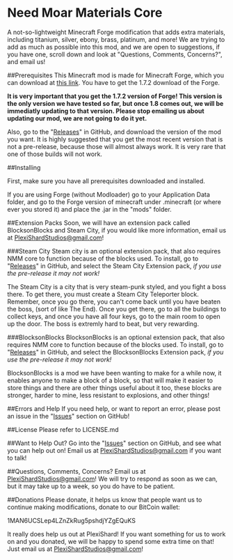 Need Moar Materials Core
========================

A not-so-lightweight Minecraft Forge modification that adds extra materials, including titanium, silver, ebony, brass, platinum, and more! We are trying to add as much as possible into this mod, and we are open to suggestions, if you have one, scroll down and look at "Questions, Comments, Concerns?", and email us!

##Prerequisites
This Minecraft mod is made for Minecraft Forge, which you can download at [this link](http://files.minecraftforge.net/).
You have to get the 1.7.2 download of the Forge.

**It is very important that you get the 1.7.2 version of Forge! This version is the only version we have tested so far, but once 1.8 comes out, we will be immediatly updating to that version. Please stop emailing us about updating our mod, we are not going to do it yet.**
 
Also, go to the "[Releases](https://github.com/PlexiShard/Xtra-materials-mod/releases)" in GitHub, and download the version of the mod you want. It is highly suggested that you get the most recent version that is not a pre-release, because those will almost always work. It is very rare that one of those builds will not work.
 
##Installing
 
First, make sure you have all prerequisites downloaded and installed.
 
If you are using Forge (without Modloader) go to your Application Data folder, and go to the Forge version of minecraft  under .minecraft (or where ever you stored it) and place the .jar in the "mods" folder.

##Extension Packs
Soon, we will have an extension pack called BlocksonBlocks and Steam City, if you would like more information, email us at PlexiShardStudios@gmail.com!

###Steam City
Steam city is an optional extension pack, that also requires NMM core to function because of the blocks used. To install, go to "[Releases](https://github.com/PlexiShard/Xtra-materials-mod/releases)" in GitHub, and select the Steam City Extension pack, *if you use the pre-release it may not work!*

The Steam City is a city that is very steam-punk styled, and you fight a boss there. To get there, you must create a Steam City Teleporter block. Remember, once you go there, you can't come back until you have beaten the boss, (sort of like The End). Once you get there, go to all the buildings to collect keys, and once you have all four keys, go to the main room to open up the door. The boss is extremly hard to beat, but very rewarding.

###BlocksonBlocks
BlocksonBlocks is an optional extension pack, that also requires NMM core to function because of the blocks used. To install, go to "[Releases](https://github.com/PlexiShard/Xtra-materials-mod/releases)" in GitHub, and select the BlocksonBlocks Extension pack, *if you use the pre-release it may not work!*

BlocksonBlocks is a mod we have been wanting to make for a while now, it enables anyone to make a block of a block, so that will make it easier to store things and there are other things useful about it too, these blocks are stronger, harder to mine, less resistant to explosions, and other things!

##Errors and Help
If you need help, or want to report an error, please post an issue in the "[Issues](https://github.com/PlexiShard/Need-Moar-Materials/issues)" section on GitHub!

##License
Please refer to LICENSE.md

##Want to Help Out?
Go into the "[Issues](https://github.com/PlexiShard/Need-Moar-Materials/issues)" section on GitHub, and see what you can help out on! Email us at PlexiShardStudios@gmail.com if you want to talk!

##Questions, Comments, Concerns?
Email us at PlexiShardStudios@gmail.com! We will try to respond as soon as we can, but it may take up to a week, so you do have to be patient.

##Donations
Please donate, it helps us know that people want us to continue making modifications, donate to our BitCoin wallet:

1MAN6UCSLep4LZnZkRug5pshdjYZgEQuKS

It really does help us out at PlexiShard!
If you want something for us to work on and you donated, we will be happy to spend some extra time on that! Just email us at PlexiShardStudios@gmail.com!
